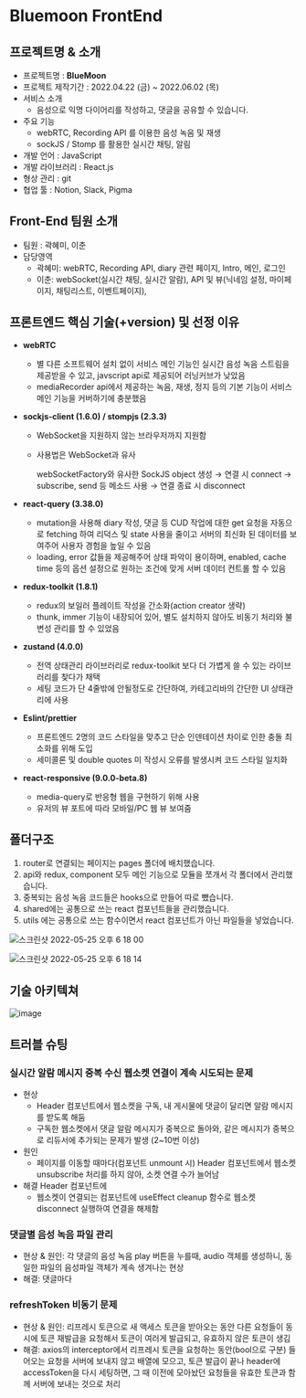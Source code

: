 # Bluemoon FrontEnd


## 프로젝트명 & 소개 

- 프로젝트명 : **BlueMoon**
- 프로젝트 제작기간 : 2022.04.22 (금) ~ 2022.06.02 (목)
- 서비스 소개
    - 음성으로 익명 다이어리를 작성하고, 댓글을 공유할 수 있습니다.
- 주요 기능
    - webRTC, Recording API 를 이용한 음성 녹음 및 재생
    - sockJS / Stomp 를 활용한 실시간 채팅, 알림
- 개발 언어 : JavaScript
- 개발 라이브러리 : React.js
- 형상 관리 : git
- 협업 툴 : Notion, Slack, Pigma



## Front-End 팀원 소개

- 팀원 : 곽혜미, 이춘
- 담당영역
    - 곽혜미: webRTC, Recording API, diary 관련 페이지, Intro, 메인, 로그인
    - 이춘: webSocket(실시간 채팅, 실시간 알람), API 및 뷰(닉네임 설정, 마이페이지, 채팅리스트, 이벤트페이지),




## 프론트엔드 핵심 기술(+version) 및 선정 이유

- **webRTC**
    - 별 다른 소프트웨어 설치 없이 서비스 메인 기능인 실시간 음성 녹음 스트림을 제공받을 수 있고, javscript api로 제공되어 러닝커브가 낮았음
    - mediaRecorder api에서 제공하는 녹음, 재생, 정지 등의 기본 기능이 서비스 메인 기능을 커버하기에 충분했음
    
- **sockjs-client (1.6.0) / stompjs (2.3.3)**
    - WebSocket을 지원하지 않는 브라우저까지 지원함
    - 사용법은 WebSocket과 유사
        
        webSocketFactory와 유사한 SockJS object 생성 → 연결 시 connect → subscribe, send 등 메소드 사용 → 연결 종료 시 disconnect
        
    
- **react-query (3.38.0)**
    - mutation을 사용해 diary 작성, 댓글 등 CUD 작업에 대한 get 요청을 자동으로 fetching 하여 리덕스 및 state 사용을 줄이고 서버의 최신화 된 데이터를 보여주어 사용자 경험을 높일 수 있음
    - loading, error 값들을 제공해주어 상태 파악이 용이하며, enabled, cache time 등의 옵션 설정으로 원하는 조건에 맞게 서버 데이터 컨트롤 할 수 있음

- **redux-toolkit (1.8.1)**
    - redux의 보일러 플레이트 작성을 간소화(action creator 생략)
    - thunk, immer 기능이 내장되어 있어, 별도 설치하지 않아도 비동기 처리와 불변성 관리를 할 수 있었음

- **zustand (4.0.0)**
    - 전역 상태관리 라이브러리로 redux-toolkit 보다 더 가볍게 쓸 수 있는 라이브러리를 찾다가 채택
    - 세팅 코드가 단 4줄밖에 안될정도로 간단하여, 카테고리바의 간단한 UI 상태관리에 사용
    
- **Eslint/prettier**
    - 프론트엔드 2명의 코드 스타일을 맞추고 단순 인덴테이션 차이로 인한 충돌 최소화를 위해 도입
    - 세미콜론 및 double quotes 미 작성시 오류를 발생시켜 코드 스타일 일치화

- **react-responsive (9.0.0-beta.8)**
    - media-query로 반응형 웹을 구현하기 위해 사용
    - 유저의 뷰 포트에 따라 모바일/PC 웹 뷰 보여줌



## 폴더구조

1. router로 연결되는 페이지는 pages 폴더에 배치했습니다.
2. api와 redux, component 모두 메인 기능으로 모듈을 쪼개서 각 폴더에서 관리했습니다.
3. 중복되는 음성 녹음 코드들은 hooks으로 만들어 따로 뺐습니다.
4. shared에는 공통으로 쓰는 react 컴포넌트들을 관리했습니다.
5. utils 에는 공통으로 쓰는 함수이면서 react 컴포넌트가 아닌 파일들을 넣었습니다.



![스크린샷 2022-05-25 오후 6 18 00](https://user-images.githubusercontent.com/100131652/170232043-0936b611-64c4-460d-aec5-1268bb7d2b84.png)

![스크린샷 2022-05-25 오후 6 18 14](https://user-images.githubusercontent.com/100131652/170232280-a013e8da-33de-44a5-9601-a47f235955fc.png)



## 기술 아키텍쳐

![image](https://user-images.githubusercontent.com/100131652/170226815-a2ec819a-bd8e-4c12-a771-e60a6d4f6db2.png)



## 트러블 슈팅

### 실시간 알람 메시지 중복 수신 웹소켓 연결이 계속 시도되는 문제

- 현상
    - Header 컴포넌트에서 웹소켓을 구독, 내 게시물에 댓글이 달리면 알람 메시지를 받도록 해둠
    - 구독한 웹소켓에서 댓글 알람 메시지가 중복으로 돌아와, 같은 메시지가 중복으로 리듀서에 추가되는 문제가 발생 (2~10번 이상)
- 원인
    - 페이지를 이동할 때마다(컴포넌트 unmount 시) Header 컴포넌트에서 웹소켓 unsubscribe 처리를 하지 않아, 소켓 연결 수가 늘어남
- 해결 Header 컴포넌트에
    - 웹소켓이 연결되는 컴포넌트에 useEffect cleanup 함수로 웹소켓 disconnect 실행하여 연결을 해제함
    
### 댓글별 음성 녹음 파일 관리

- 현상 & 원인: 각 댓글의 음성 녹음 play 버튼을 누를때, audio 객체를 생성하니, 동일한 파일의 음성파일 객체가 계속 생겨나는 현상
- 해결: 댓글마다 <audio>객체를 두고 src에 서버에서 내려온 voiceUrl을 주어 play 버튼을 누르면 audio element를 useRef로 가져와 재생시킴

    
### refreshToken 비동기 문제

- 현상 & 원인: 리프레시 토큰으로 새 액세스 토큰을 받아오는 동안 다른 요청들이 동시에 토큰 재발급을 요청해서 토큰이 여러게 발급되고, 유효하지 않은 토큰이 생김
- 해결: axios의 interceptor에서 리프레시 토큰을 요청하는 동안(bool으로 구분) 들어오는 요청을 서버에 보내지 않고 배열에 모으고, 토큰 발급이 끝나 header에 accessToken을 다시 세팅하면, 그 때 이전에 모아놨던 요청들을 유효한 토큰과 함께 서버에 보내는 것으로 처리

